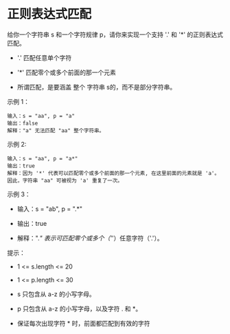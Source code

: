 # 正则表达式匹配

给你一个字符串 s 和一个字符规律 p，请你来实现一个支持 '.' 和 '*' 的正则表达式匹配。

- '.' 匹配任意单个字符

- '*' 匹配零个或多个前面的那一个元素
- 所谓匹配，是要涵盖 整个 字符串 s的，而不是部分字符串。


示例 1：

```
输入：s = "aa", p = "a"
输出：false
解释："a" 无法匹配 "aa" 整个字符串。
```

示例 2:

```
输入：s = "aa", p = "a*"
输出：true
解释：因为 '*' 代表可以匹配零个或多个前面的那一个元素, 在这里前面的元素就是 'a'。因此，字符串 "aa" 可被视为 'a' 重复了一次。
```

示例 3：

- 输入：s = "ab", p = ".*"

- 输出：true
- 解释：".*" 表示可匹配零个或多个（'*'）任意字符（'.'）。


提示：

- 1 <= s.length <= 20

- 1 <= p.length <= 30
- s 只包含从 a-z 的小写字母。
- p 只包含从 a-z 的小写字母，以及字符 . 和 *。
- 保证每次出现字符 * 时，前面都匹配到有效的字符